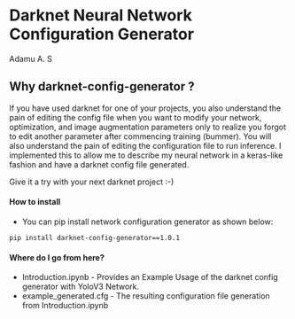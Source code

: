 # Darknet Neural Network Configuration Generator
Adamu A. S


## Why darknet-config-generator ?
If you have used darknet for one of your projects, you also understand the pain of editing the config file when you want to modify your network, optimization, and image augmentation parameters only to realize you forgot to edit another parameter after commencing training (bummer). You will also understand the pain of editing the configuration file to run inference. I implemented this to allow me to describe my neural network in a keras-like fashion and have a darknet config file generated.

Give it a try with your next darknet project :-) 

#### How to install
* You can pip install network configuration generator as shown below:
```
pip install darknet-config-generator==1.0.1 
```

#### Where do I go from here?
- Introduction.ipynb -  Provides an Example Usage of the darknet config generator with YoloV3 Network.
- example_generated.cfg - The resulting configuration file generation from Introduction.ipynb
